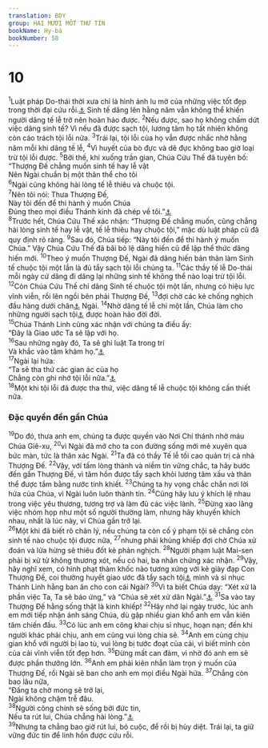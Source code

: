 ```yaml
---
translation: BDY
group: HAI MƯƠI MỐT THƯ TÍN
bookName: Hy-bá 
bookNumber: 58
---
```


<div class="title"><h1>10</h1></div>
<span class="verse he_10_1"><sup>1</sup>Luật pháp Do-thái thời xưa chỉ là hình ảnh lu mờ của những việc tốt đẹp trong thời đại cứu rỗi.<a href="#" data-toggle="tooltip" data-placement="bottom" title="Nt thời đại này">⚓</a> Sinh tế dâng lên hằng năm vẫn không thể khiến người dâng tế lễ trở nên hoàn hảo được. </span>
<span class="verse he_10_2"><sup>2</sup>Nếu được, sao họ không chấm dứt việc dâng sinh tế? Vì nếu đã được sạch tội, lương tâm họ tất nhiên không còn cáo trách tội lỗi nữa. </span>
<span class="verse he_10_3"><sup>3</sup>Trái lại, tội lỗi của họ vẫn được nhắc nhở hằng năm mỗi khi dâng tế lễ, </span>
<span class="verse he_10_4"><sup>4</sup>Vì huyết của bò đực và dê đực không bao giờ loại trừ tội lỗi được. </span>
<span class="verse he_10_5"><sup>5</sup>Bởi thế, khi xuống trần gian, Chúa Cứu Thế đã tuyên bố:<br/>“Thượng Đế chẳng muốn sinh tế hay lễ vật<br/>Nên Ngài chuẩn bị một thân thể cho tôi <br/></span>
<span class="verse he_10_6"><sup>6</sup>Ngài cũng không hài lòng tế lễ thiêu và chuộc tội.<br/></span>
<span class="verse he_10_7"><sup>7</sup>Nên tôi nói: Thưa Thượng Đế,<br/>Này tôi đến để thi hành ý muốn Chúa <br/>Đúng theo mọi điều Thánh kinh đã chép về tôi.”<a href="#" data-toggle="tooltip" data-placement="bottom" title="Thi 40:6-8">⚓</a><br/></span>
<span class="verse he_10_8"><sup>8</sup>Trước hết, Chúa Cứu Thế xác nhận: “Thượng Đế chẳng muốn, cũng chẳng hài lòng sinh tế hay lễ vật, tế lễ thiêu hay chuộc tội,” mặc dù luật pháp cũ đã quy định rõ ràng. </span>
<span class="verse he_10_9"><sup>9</sup>Sau đó, Chúa tiếp: “Này tôi đến để thi hành ý muốn Chúa.” Vậy Chúa Cứu Thế đã bãi bỏ lệ dâng hiến cũ để lập thể thức dâng hiến mới. </span>
<span class="verse he_10_10"><sup>10</sup>Theo ý muốn Thượng Đế, Ngài đã dâng hiến bản thân làm Sinh tế chuộc tội một lần là đủ tẩy sạch tội lỗi chúng ta. </span>
<span class="verse he_10_11"><sup>11</sup>Các thầy tế lễ Do-thái mỗi ngày cứ dâng đi dâng lại những sinh tế không thể nào loại trừ tội lỗi. </span>
<span class="verse he_10_12"><sup>12</sup>Còn Chúa Cứu Thế chỉ dâng Sinh tế chuộc tội một lần, nhưng có hiệu lực vĩnh viễn, rồi lên ngồi bên phải Thượng Đế, </span>
<span class="verse he_10_13"><sup>13</sup>đợi chờ các kẻ chống nghịch đầu hàng dưới chân<a href="#" data-toggle="tooltip" data-placement="bottom" title="Nt làm bệ chân">⚓</a> Ngài. </span>
<span class="verse he_10_14"><sup>14</sup>Nhờ dâng tế lễ chỉ một lần, Chúa làm cho những người sạch tội<a href="#" data-toggle="tooltip" data-placement="bottom" title="Nt người đang được thánh hóa">⚓</a> được hoàn hảo đời đời.<br/></span>
<span class="verse he_10_15"><sup>15</sup>Chúa Thánh Linh cũng xác nhận với chúng ta điều ấy:<br/>“Đây là Giao ước Ta sẽ lập với họ.<br/></span>
<span class="verse he_10_16"><sup>16</sup>Sau những ngày đó, Ta sẽ ghi luật Ta trong trí<br/>Và khắc vào tâm khảm họ.”<a href="#" data-toggle="tooltip" data-placement="bottom" title="Giê 31:33">⚓</a><br/></span>
<span class="verse he_10_17"><sup>17</sup>Ngài lại hứa:<br/>“Ta sẽ tha thứ các gian ác của họ<br/>Chẳng còn ghi nhớ tội lỗi nữa.”<a href="#" data-toggle="tooltip" data-placement="bottom" title="Giê 31:34">⚓</a><br/></span>
<span class="verse he_10_18"><sup>18</sup>Một khi tội lỗi đã được tha thứ, việc dâng tế lễ chuộc tội không cần thiết nữa.</span>
<div class="title"><h3>Đặc quyền đền gần Chúa</h3></div>
<span class="verse he_10_19"><sup>19</sup>Do đó, thưa anh em, chúng ta được quyền vào Nơi Chí thánh nhờ máu Chúa Giê-xu, </span>
<span class="verse he_10_20"><sup>20</sup>vì Ngài đã mở cho ta con đường sống mới mẻ xuyên qua bức màn, tức là thân xác Ngài. </span>
<span class="verse he_10_21"><sup>21</sup>Ta đã có thầy Tế lễ tối cao quản trị cả nhà Thượng Đế.  </span>
<span class="verse he_10_22"><sup>22</sup>Vậy, với tấm lòng thành và niềm tin vững chắc, ta hãy bước đến gần Thượng Đế, vì tâm hồn được tẩy sạch khỏi lương tâm xấu và thân thể được tắm bằng nước tinh khiết. </span>
<span class="verse he_10_23"><sup>23</sup>Chúng ta hy vọng chắc chắn nơi lời hứa của Chúa, vì Ngài luôn luôn thành tín. </span>
<span class="verse he_10_24"><sup>24</sup>Cũng hãy lưu ý khích lệ nhau trong việc yêu thương, tương trợ và làm đủ các việc lành. </span>
<span class="verse he_10_25"><sup>25</sup>Đừng xao lãng việc nhóm họp như một số người thường làm, nhưng hãy khuyến khích nhau, nhất là lúc này, vì Chúa gần trở lại.<br/></span>
<span class="verse he_10_26"><sup>26</sup>Một khi đã biết rõ chân lý, nếu chúng ta còn cố ý phạm tội sẽ chẳng còn sinh tế nào chuộc tội được nữa, </span>
<span class="verse he_10_27"><sup>27</sup>nhưng phải khủng khiếp đợi chờ Chúa xử đoán và lửa hừng sẽ thiêu đốt kẻ phản nghịch. </span>
<span class="verse he_10_28"><sup>28</sup>Người phạm luật Mai-sen phải bị xử tử không thương xót, nếu có hai, ba nhân chứng xác nhận. </span>
<span class="verse he_10_29"><sup>29</sup>Vậy, hãy nghĩ xem, có hình phạt thảm khốc nào tương xứng với kẻ giày đạp Con Thượng Đế, coi thường huyết giao ước đã tẩy sạch tội<a href="#" data-toggle="tooltip" data-placement="bottom" title="Nt thánh hóa">⚓</a> mình và sỉ nhục Thánh Linh hằng ban ân cho con cái Ngài? </span>
<span class="verse he_10_30"><sup>30</sup>Vì ta biết Chúa dạy: “Xét xử là phần việc Ta, Ta sẽ báo ứng,” và “Chúa sẽ xét xử dân Ngài.”<a href="#" data-toggle="tooltip" data-placement="bottom" title="Phục 32:35,36: Thi 135:14">⚓</a> </span>
<span class="verse he_10_31"><sup>31</sup>Sa vào tay Thượng Đế hằng sống thật là kinh khiếp! </span>
<span class="verse he_10_32"><sup>32</sup>Hãy nhớ lại ngày trước, lúc anh em mới tiếp nhận ánh sáng Chúa, dù gặp nhiều gian khổ anh em vẫn kiên tâm chiến đấu. </span>
<span class="verse he_10_33"><sup>33</sup>Có lúc anh em công khai chịu sỉ nhục, hoạn nạn; đến khi người khác phải chịu, anh em cũng vui lòng chia sẻ. </span>
<span class="verse he_10_34"><sup>34</sup>Anh em cùng chịu gian khổ với người bị lao tù, vui lòng bị tước đoạt của cải, vì biết mình còn của cải vĩnh viễn tốt đẹp hơn. </span>
<span class="verse he_10_35"><sup>35</sup>Đừng mất can đảm, vì nhờ đó anh em sẽ được phần thưởng lớn. </span>
<span class="verse he_10_36"><sup>36</sup>Anh em phải kiên nhẫn làm trọn ý muốn của Thượng Đế, rồi Ngài sẽ ban cho anh em mọi điều Ngài hứa. </span>
<span class="verse he_10_37"><sup>37</sup>Chẳng còn bao lâu nữa,<br/>“Đấng ta chờ mong sẽ trở lại,<br/>Ngài không chậm trễ đâu.<br/></span>
<span class="verse he_10_38"><sup>38</sup>Người công chính sẽ sống bởi đức tin, <br/>Nếu ta rút lui, Chúa chẳng hài lòng.”<a href="#" data-toggle="tooltip" data-placement="bottom" title="Hà 2:3,4">⚓</a> <br/></span>
<span class="verse he_10_39"><sup>39</sup>Nhưng ta chẳng bao giờ rút lui, bỏ cuộc, để rồi bị hủy diệt. Trái lại, ta giữ vững đức tin để linh hồn được cứu rỗi.</span>
